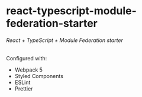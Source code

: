# react-typescript-module-federation-starter
###### React + TypeScript + Module Federation starter

Configured with:
- Webpack 5
- Styled Components
- ESLint
- Prettier
